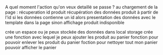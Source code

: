 A quel moment l'action qu'on veux detaillé se passe ?
au chargement de la page :
récuperation id produit
récupération des données produit à partir de l'id
si les données contienne un id
alors presentation des données avec le template dans la page
sinon
affichage produit indisponible

crée un espace ou je peux stockée des données dans local storage
crée une fonction avec lequel je peux ajouter les produit au panier
fonction pour pouvoir enlever les produit du panier
foction pour nettoyer tout mon panier
pouvoir afficher le panier
